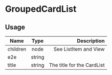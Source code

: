 # GroupedCardList

## Usage
| Name        | Type           | Description  |
| ----------- |:--------------:| ------------:|
|children|node|See ListItem and View
|e2e|string|
|title|string|The title for the CardList
